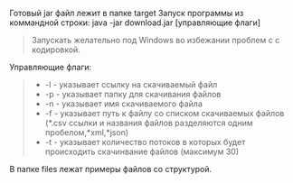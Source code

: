Готовый jar файл лежит в папке target
Запуск программы из коммандной строки: java -jar download.jar [управляющие флаги]
>Запускать желательно под Windows во избежании проблем с с кодировкой.

Управляющие флаги:
>* -l - указывает ссылку на скачиваемый файл
>* -p - указывает папку для скачивания файлов
>* -n - указывает имя скачиваемого файла
>* -f - указывает путь к файлу со списком скачиваемых файлов (*.csv ссылки и названия файлов разделяются одним пробелом,*xml,*json)
>* -t - указывает количество потоков в которых будет происходить скачинвание файлов (максимум 30)

В папке files лежат примеры файлов со структурой.

